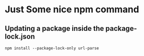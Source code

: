 # Just Some nice npm command

## Updating a package inside the package-lock.json

```
npm install --package-lock-only url-parse
```
